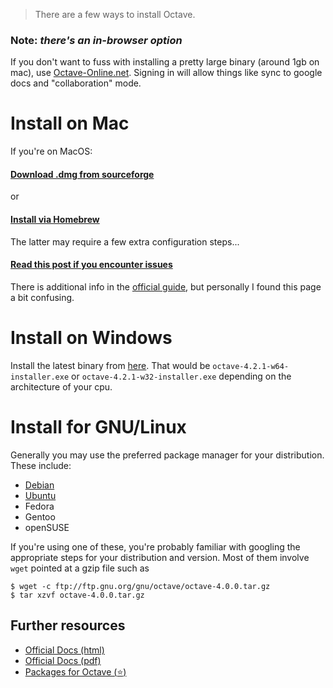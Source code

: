 > There are a few ways to install Octave.

### Note: _there's an in-browser option_

If you don't want to fuss with installing a pretty large binary (around 1gb on mac),
use [Octave-Online.net](https://octave-online.net/). Signing in will allow things
like sync to google docs and "collaboration" mode.

# Install on Mac

If you're on MacOS:

#### [Download .dmg from sourceforge](https://sourceforge.net/projects/octave)

or

#### [Install via Homebrew](http://sourabhbajaj.com/mac-setup/Apps/Octave.html)

The latter may require a few extra configuration steps...

#### [Read this post if you encounter issues](https://adampash.com/how-to-install-octave)

There is additional info in the [official guide](http://wiki.octave.org/Octave_for_MacOS_X),
but personally I found this page a bit confusing.

# Install on Windows

Install the latest binary from [here](https://ftp.gnu.org/gnu/octave/windows/).
That would be `octave-4.2.1-w64-installer.exe` or `octave-4.2.1-w32-installer.exe`
depending on the architecture of your cpu.

# Install for GNU/Linux

Generally you may use the preferred package manager for your distribution.
These include:
- [Debian](http://wiki.octave.org/Octave_for_Debian_systems)
- [Ubuntu](https://unix.stackexchange.com/questions/280195/how-to-install-octave-without-gui-in-ubuntu-16-04)
- Fedora
- Gentoo
- openSUSE

If you're using one of these, you're probably familiar with googling the appropriate steps
for your distribution and version. Most of them involve `wget` pointed at a gzip file
such as

```shell
$ wget -c ftp://ftp.gnu.org/gnu/octave/octave-4.0.0.tar.gz
$ tar xzvf octave-4.0.0.tar.gz
```


## Further resources

- [Official Docs (html)](https://www.gnu.org/software/octave/doc/interpreter/index.html)
- [Official Docs (pdf)](https://www.gnu.org/software/octave/octave.pdf)
- [Packages for Octave (:star:)](https://octave.sourceforge.io/packages.php)